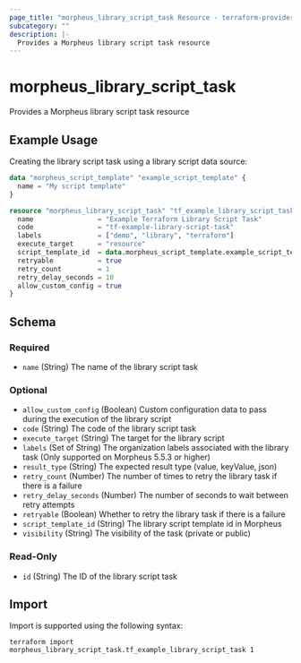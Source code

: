 ```yaml
---
page_title: "morpheus_library_script_task Resource - terraform-provider-morpheus"
subcategory: ""
description: |-
  Provides a Morpheus library script task resource
---
```


# morpheus_library_script_task

Provides a Morpheus library script task resource

## Example Usage

Creating the library script task using a library script data source:

```terraform
data "morpheus_script_template" "example_script_template" {
  name = "My script template"
}

resource "morpheus_library_script_task" "tf_example_library_script_task" {
  name                = "Example Terraform Library Script Task"
  code                = "tf-example-library-script-task"
  labels              = ["demo", "library", "terraform"]
  execute_target      = "resource"
  script_template_id  = data.morpheus_script_template.example_script_template.id
  retryable           = true
  retry_count         = 1
  retry_delay_seconds = 10
  allow_custom_config = true
}
```

<!-- schema generated by tfplugindocs -->
## Schema

### Required

- `name` (String) The name of the library script task

### Optional

- `allow_custom_config` (Boolean) Custom configuration data to pass during the execution of the library script
- `code` (String) The code of the library script task
- `execute_target` (String) The target for the library script
- `labels` (Set of String) The organization labels associated with the library task (Only supported on Morpheus 5.5.3 or higher)
- `result_type` (String) The expected result type (value, keyValue, json)
- `retry_count` (Number) The number of times to retry the library task if there is a failure
- `retry_delay_seconds` (Number) The number of seconds to wait between retry attempts
- `retryable` (Boolean) Whether to retry the library task if there is a failure
- `script_template_id` (String) The library script template id in Morpheus
- `visibility` (String) The visibility of the task (private or public)

### Read-Only

- `id` (String) The ID of the library script task

## Import

Import is supported using the following syntax:

```shell
terraform import morpheus_library_script_task.tf_example_library_script_task 1
```
